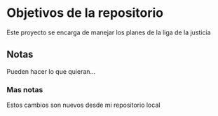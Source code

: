 # Objetivos de la repositorio

Este proyecto se encarga de manejar los planes de la liga de la justicia


## Notas
Pueden hacer lo que quieran...

### Mas notas
Estos cambios son nuevos desde mi repositorio local
